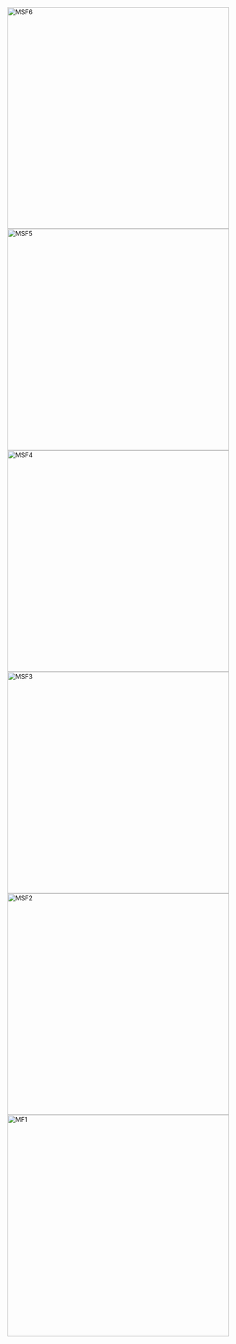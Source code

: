 <img width="500" alt="MSF6" src="https://github.com/deryacortuk/Penetration-Testing-Tutorial/assets/53267226/23968f86-bd0b-40b7-bace-bd6ae54f56ff">
<img width="500" alt="MSF5" src="https://github.com/deryacortuk/Penetration-Testing-Tutorial/assets/53267226/b699d075-7287-40d3-9bfc-897aa1301224">
<img width="500" alt="MSF4" src="https://github.com/deryacortuk/Penetration-Testing-Tutorial/assets/53267226/1f5bfa9c-6e63-42cc-a53f-66942c6acc4f">
<img width="500" alt="MSF3" src="https://github.com/deryacortuk/Penetration-Testing-Tutorial/assets/53267226/0fd2d445-7691-4e6c-b8b3-111480c51154">
<img width="500" alt="MSF2" src="https://github.com/deryacortuk/Penetration-Testing-Tutorial/assets/53267226/957decc1-437b-4c6e-a0cd-099470f35cf7">
<img width="500" alt="MF1" src="https://github.com/deryacortuk/Penetration-Testing-Tutorial/assets/53267226/f1d65feb-fc8d-4a83-ad29-0705685f9e8c">

